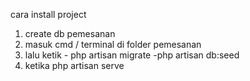 cara install project
1. create db pemesanan
2. masuk cmd / terminal di folder pemesanan
3. lalu ketik - php artisan migrate
              -php artisan db:seed
4. ketika php artisan serve
